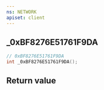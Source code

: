 ```yaml
---
ns: NETWORK
apiset: client
---
```

## _0xBF8276E51761F9DA

```c
// 0xBF8276E51761F9DA
int _0xBF8276E51761F9DA();
```



## Return value

